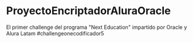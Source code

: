 # ProyectoEncriptadorAluraOracle
El primer challenge del programa "Next Education" impartido por Oracle y Alura Latam #challengeonecodificador5
